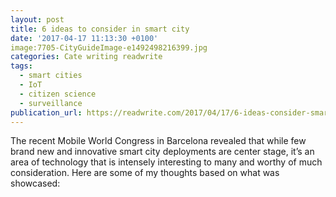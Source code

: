 ```yaml
---
layout: post
title: 6 ideas to consider in smart city
date: '2017-04-17 11:13:30 +0100'
image:7705-CityGuideImage-e1492498216399.jpg
categories: Cate writing readwrite
tags:
  - smart cities
  - IoT
  - citizen science
  - surveillance
publication_url: https://readwrite.com/2017/04/17/6-ideas-consider-smart-city-development-cl1/
---
```


The recent Mobile World Congress in Barcelona revealed that while few brand new and innovative smart city deployments are center stage, it’s an area of technology that is intensely interesting to many and worthy of much consideration. Here are some of my thoughts based on what was showcased:
